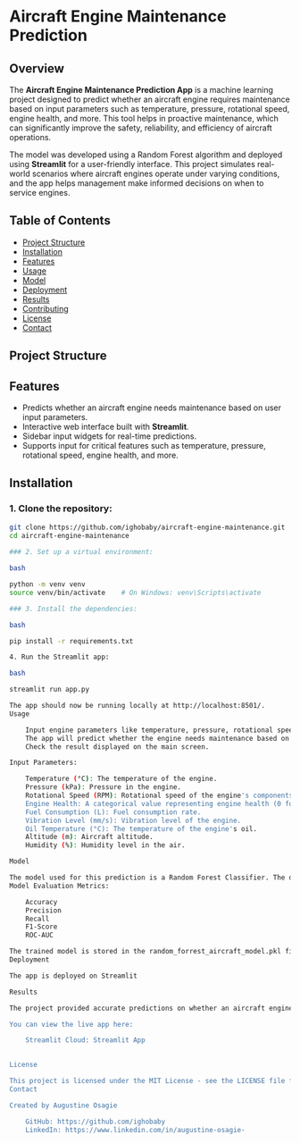 # Aircraft Engine Maintenance Prediction

## Overview
The **Aircraft Engine Maintenance Prediction App** is a machine learning project designed to predict whether an aircraft engine requires maintenance based on input parameters such as temperature, pressure, rotational speed, engine health, and more. This tool helps in proactive maintenance, which can significantly improve the safety, reliability, and efficiency of aircraft operations.

The model was developed using a Random Forest algorithm and deployed using **Streamlit** for a user-friendly interface. This project simulates real-world scenarios where aircraft engines operate under varying conditions, and the app helps management make informed decisions on when to service engines.

## Table of Contents
- [Project Structure](#project-structure)
- [Installation](#installation)
- [Features](#features)
- [Usage](#usage)
- [Model](#model)
- [Deployment](#deployment)
- [Results](#results)
- [Contributing](#contributing)
- [License](#license)
- [Contact](#contact)

## Project Structure

## Features
- Predicts whether an aircraft engine needs maintenance based on user input parameters.
- Interactive web interface built with **Streamlit**.
- Sidebar input widgets for real-time predictions.
- Supports input for critical features such as temperature, pressure, rotational speed, engine health, and more.


## Installation

### 1. Clone the repository:
```bash
git clone https://github.com/ighobaby/aircraft-engine-maintenance.git
cd aircraft-engine-maintenance
 
### 2. Set up a virtual environment:

bash

python -m venv venv
source venv/bin/activate    # On Windows: venv\Scripts\activate

### 3. Install the dependencies:

bash

pip install -r requirements.txt

4. Run the Streamlit app:

bash

streamlit run app.py

The app should now be running locally at http://localhost:8501/.
Usage

    Input engine parameters like temperature, pressure, rotational speed, engine health, etc., into the sidebar.
    The app will predict whether the engine needs maintenance based on these inputs.
    Check the result displayed on the main screen.

Input Parameters:

    Temperature (°C): The temperature of the engine.
    Pressure (kPa): Pressure in the engine.
    Rotational Speed (RPM): Rotational speed of the engine's components.
    Engine Health: A categorical value representing engine health (0 for bad, 1 for average, 2 for good).
    Fuel Consumption (L): Fuel consumption rate.
    Vibration Level (mm/s): Vibration level of the engine.
    Oil Temperature (°C): The temperature of the engine's oil.
    Altitude (m): Aircraft altitude.
    Humidity (%): Humidity level in the air.

Model

The model used for this prediction is a Random Forest Classifier. The dataset contains various engine health and operational parameters, simulating different conditions for multiple aircraft engines.
Model Evaluation Metrics:

    Accuracy
    Precision
    Recall
    F1-Score
    ROC-AUC

The trained model is stored in the random_forrest_aircraft_model.pkl file and is loaded in the app for real-time predictions.
Deployment

The app is deployed on Streamlit

Results

The project provided accurate predictions on whether an aircraft engine needs maintenance. The Random Forest model was able to classify engines' maintenance needs with high accuracy based on the provided input parameters.

You can view the live app here:

    Streamlit Cloud: Streamlit App
    

License

This project is licensed under the MIT License - see the LICENSE file for details.
Contact

Created by Augustine Osagie

    GitHub: https://github.com/ighobaby
    LinkedIn: https://www.linkedin.com/in/augustine-osagie-
